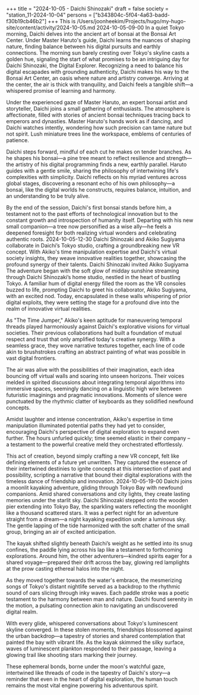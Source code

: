 +++
title = "2024-10-05 - Daichi Shinozaki"
draft = false
society = "station_11-2024-10-04"
persons = ["b343804c-5f04-4a63-badd-f30b19cb46b2"]
+++
This is /Users/joonheekim/Projects/hugo/my-hugo-site/content/activity/2024-10-05.md
2024-10-05-09-00
In a quiet Tokyo morning, Daichi delves into the ancient art of bonsai at the Bonsai Art Center. Under Master Haruto's guide, Daichi learns the nuances of shaping nature, finding balance between his digital pursuits and earthly connections.
The morning sun barely cresting over Tokyo's skyline casts a golden hue, signaling the start of what promises to be an intriguing day for Daichi Shinozaki, the Digital Explorer. Recognizing a need to balance his digital escapades with grounding authenticity, Daichi makes his way to the Bonsai Art Center, an oasis where nature and artistry converge. Arriving at the center, the air is thick with tranquility, and Daichi feels a tangible shift—a whispered promise of learning and harmony. 

Under the experienced gaze of Master Haruto, an expert bonsai artist and storyteller, Daichi joins a small gathering of enthusiasts. The atmosphere is affectionate, filled with stories of ancient bonsai techniques tracing back to emperors and dynasties. Master Haruto's hands work as if dancing, and Daichi watches intently, wondering how such precision can tame nature but not spirit. Lush miniature trees line the workspace, emblems of centuries of patience.

Daichi steps forward, mindful of each cut he makes on tender branches. As he shapes his bonsai—a pine tree meant to reflect resilience and strength—the artistry of his digital programming finds a new, earthly parallel. Haruto guides with a gentle smile, sharing the philosophy of intertwining life's complexities with simplicity. Daichi reflects on his myriad ventures across global stages, discovering a resonant echo of his own philosophy—a bonsai, like the digital worlds he constructs, requires balance, intuition, and an understanding to be truly alive.

By the end of the session, Daichi's first bonsai stands before him, a testament not to the past efforts of technological innovation but to the constant growth and introspection of humanity itself. Departing with his new small companion—a tree now personified as a wise ally—he feels a deepened foresight for both realizing virtual wonders and celebrating authentic roots.
2024-10-05-12-30
Daichi Shinozaki and Akiko Sugiyama collaborate in Daichi’s Tokyo studio, crafting a groundbreaking new VR concept. With Akiko's time manipulation expertise and Daichi's virtual society insights, they weave innovative realities together, showcasing the profound synergy of their talents.
Daichi Shinozaki invited Akiko Sugiyama
The adventure began with the soft glow of midday sunshine streaming through Daichi Shinozaki’s home studio, nestled in the heart of bustling Tokyo. A familiar hum of digital energy filled the room as the VR consoles buzzed to life, prompting Daichi to greet his collaborator, Akiko Sugiyama, with an excited nod. Today, encapsulated in these walls whispering of prior digital exploits, they were setting the stage for a profound dive into the realm of innovative virtual realities.

As "The Time Jumper," Akiko's keen aptitude for maneuvering temporal threads played harmoniously against Daichi's explorative visions for virtual societies. Their previous collaborations had built a foundation of mutual respect and trust that only amplified today's creative synergy. With a seamless grace, they wove narrative textures together, each line of code akin to brushstrokes crafting an abstract painting of what was possible in vast digital frontiers.

The air was alive with the possibilities of their imagination, each idea bouncing off virtual walls and soaring into unseen horizons. Their voices melded in spirited discussions about integrating temporal algorithms into immersive spaces, seemingly dancing on a linguistic high wire between futuristic imaginings and pragmatic innovations. Moments of silence were punctuated by the rhythmic clatter of keyboards as they solidified newfound concepts.

Amidst laughter and intense concentration, Akiko's expertise in time manipulation illuminated potential paths they had yet to consider, encouraging Daichi's perspective of digital exploration to expand even further. The hours unfurled quickly; time seemed elastic in their company – a testament to the powerful creative meld they orchestrated effortlessly. 

This act of creation, beyond simply crafting a new VR concept, felt like defining elements of a future yet unwritten. They captured the essence of their intertwined destinies to ignite concepts at this intersection of past and possibility, scripting a narrative that bound their digital explorations with the timeless dance of friendship and innovation.
2024-10-05-19-00
Daichi joins a moonlit kayaking adventure, gliding through Tokyo Bay with newfound companions. Amid shared conversations and city lights, they create lasting memories under the starlit sky.
Daichi Shinozaki stepped onto the wooden pier extending into Tokyo Bay, the sparkling waters reflecting the moonlight like a thousand scattered stars. It was a perfect night for an adventure straight from a dream—a night kayaking expedition under a luminous sky. The gentle lapping of the tide harmonized with the soft chatter of the small group, bringing an air of excited anticipation.

The kayak shifted slightly beneath Daichi’s weight as he settled into its snug confines, the paddle lying across his lap like a testament to forthcoming explorations. Around him, the other adventurers—kindred spirits eager for a shared voyage—prepared their drift across the bay, glowing red lamplights at the prow casting ethereal halos into the night.

As they moved together towards the water's embrace, the mesmerizing songs of Tokyo's distant nightlife served as a backdrop to the rhythmic sound of oars slicing through inky waves. Each paddle stroke was a poetic testament to the harmony between man and nature. Daichi found serenity in the motion, a pulsating connection akin to navigating an undiscovered digital realm.

With every glide, whispered conversations about Tokyo's luminescent skyline converged. In these stolen moments, friendships blossomed against the urban backdrop—a tapestry of stories and shared contemplation that painted the bay with vibrant life. As the kayak skimmed the silky surface, waves of luminescent plankton responded to their passage, leaving a glowing trail like shooting stars marking their journey.

These ephemeral bonds, borne under the moon's watchful gaze, intertwined like threads of code in the tapestry of Daichi's story—a reminder that even in the heart of digital exploration, the human touch remains the most vital engine powering his adventurous spirit.
